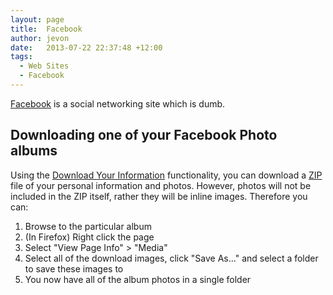 ```yaml
---
layout: page
title:  Facebook
author: jevon
date:   2013-07-22 22:37:48 +12:00
tags:
  - Web Sites
  - Facebook
---
```


[Facebook](facebook.md) is a social networking site which is dumb.

## Downloading one of your Facebook Photo albums
Using the <a href="https://www.facebook.com/dyi">Download Your Information</a> functionality, you can download a [ZIP](zip.md) file of your personal information and photos. However, photos will not be included in the ZIP itself, rather they will be inline images. Therefore you can:

1. Browse to the particular album
1. (In Firefox) Right click the page
1. Select "View Page Info" > "Media"
1. Select all of the download images, click "Save As..." and select a folder to save these images to
1. You now have all of the album photos in a single folder
